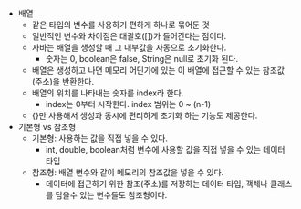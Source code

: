 - 배열
    - 같은 타입의 변수를 사용하기 편하게 하나로 묶어둔 것
    - 일반적인 변수와 차이점은 대괄호([])가 들어간다는 점이다.
    - 자바는 배열을 생성할 때 그 내부값을 자동으로 초기화한다.
        - 숫자는 0, boolean은 false, String은 null로 초기화 된다.
    - 배열은 생성하고 나면 메모리 어딘가에 있는 이 배열에 접근할 수 있는 참조값(주소)을 반환한다.
    - 배열의 위치를 나타내는 숫자를 index라 한다.
        - index는 0부터 시작한다. index 범위는 0 ~ (n-1)
    - {}만 사용해서 생성과 동시에 편리하게 초기화 하는 기능도 제공한다.
- 기본형 vs 참조형
    - 기본형: 사용하는 값을 직접 넣을 수 있다.
        - int, double, boolean처럼 변수에 사용할 값을 직접 넣을 수 있는 데이터 타입
    - 참조형: 배열 변수와 같이 메모리의 참조값을 넣을 수 있다.
        - 데이터에 접근하기 위한 참조(주소)를 저장하는 데이터 타입, 객체나 클래스를 담을수 있는 변수들도 참조형이다. 
